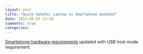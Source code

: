 ```yaml
---
layout: post
title: "Quick Update: Laptop vs Smartphone Updated"
date: 2013-08-03 23:58
comments: true
categories: 
---
```


[Smartphone hardware requirements](/blog/2013/08/01/laptop-vs-smartphone-part-one/)
updated with USB host mode requirement.
